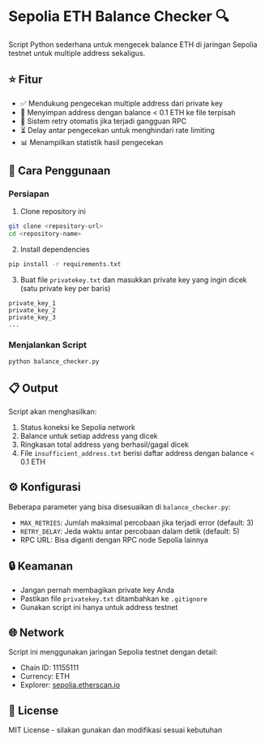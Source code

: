 # Sepolia ETH Balance Checker 🔍

Script Python sederhana untuk mengecek balance ETH di jaringan Sepolia testnet untuk multiple address sekaligus.

## ⭐ Fitur

- ✅ Mendukung pengecekan multiple address dari private key
- 📝 Menyimpan address dengan balance < 0.1 ETH ke file terpisah
- 🔄 Sistem retry otomatis jika terjadi gangguan RPC
- ⏳ Delay antar pengecekan untuk menghindari rate limiting
- 📊 Menampilkan statistik hasil pengecekan

## 🚀 Cara Penggunaan

### Persiapan

1. Clone repository ini
```bash
git clone <repository-url>
cd <repository-name>
```

2. Install dependencies
```bash
pip install -r requirements.txt
```

3. Buat file `privatekey.txt` dan masukkan private key yang ingin dicek (satu private key per baris)
```
private_key_1
private_key_2
private_key_3
...
```

### Menjalankan Script

```bash
python balance_checker.py
```

## 📋 Output

Script akan menghasilkan:
1. Status koneksi ke Sepolia network
2. Balance untuk setiap address yang dicek
3. Ringkasan total address yang berhasil/gagal dicek
4. File `insufficient_address.txt` berisi daftar address dengan balance < 0.1 ETH

## ⚙️ Konfigurasi

Beberapa parameter yang bisa disesuaikan di `balance_checker.py`:
- `MAX_RETRIES`: Jumlah maksimal percobaan jika terjadi error (default: 3)
- `RETRY_DELAY`: Jeda waktu antar percobaan dalam detik (default: 5)
- RPC URL: Bisa diganti dengan RPC node Sepolia lainnya

## 🔒 Keamanan

- Jangan pernah membagikan private key Anda
- Pastikan file `privatekey.txt` ditambahkan ke `.gitignore`
- Gunakan script ini hanya untuk address testnet

## 🌐 Network

Script ini menggunakan jaringan Sepolia testnet dengan detail:
- Chain ID: 11155111
- Currency: ETH
- Explorer: [sepolia.etherscan.io](https://sepolia.etherscan.io)

## 📝 License

MIT License - silakan gunakan dan modifikasi sesuai kebutuhan 